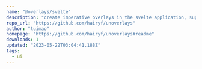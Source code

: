 ```yaml
---
name: "@overlays/svelte"
description: "create imperative overlays in the svelte application, supporting context inheritance!"
repo_url: "https://github.com/hairyf/unoverlays"
author: "tuimao"
homepage: "https://github.com/hairyf/unoverlays#readme"
downloads: 1
updated: "2023-05-22T03:04:41.188Z"
tags: 
  - ui
---
```

